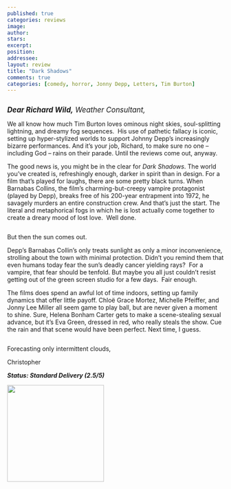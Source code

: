```yaml
---
published: true
categories: reviews
image:
author: 
stars: 
excerpt: 
position: 
addressee: 
layout: review
title: "Dark Shadows"
comments: true
categories: [comedy, horror, Jonny Depp, Letters, Tim Burton]
---
```

<div><p><span class="full-image-block ssNonEditable"><span><a href="/letters/2012/5/11/dark-shadows.html"><img src="http://static.squarespace.com/static/5005f6bcc4aa41161b33e89e/5329cf1fe4b07c068ebf74de/5329cf1fe4b07c068ebf756a/1336757682082/Dark%20Shadows1.jpg" alt="" /></a></span></span></p>
<p><span style="font-size:120%;"><em><strong>Dear Richard Wild,</strong> Weather Consultant,</em></span></p>
<p>We all know how much Tim Burton loves ominous night skies, soul-splitting lightning, and dreamy fog sequences.&nbsp; His use of pathetic fallacy is iconic, setting up hyper-stylized worlds to support Johnny Depp&rsquo;s increasingly bizarre performances. And it&rsquo;s your job, Richard, to make sure no one &ndash; including God &ndash; rains on their parade. Until the reviews come out, anyway.</p>
<p>The good news is, you might be in the clear for <em>Dark Shadows</em>. The world you&rsquo;ve created is, refreshingly enough, darker in spirit than in design. For a film that&rsquo;s played for laughs, there are some pretty black turns. When Barnabas Collins, the film&rsquo;s charming-but-creepy vampire protagonist (played by Depp), breaks free of his 200-year entrapment into 1972, he savagely murders an entire construction crew. And that&rsquo;s just the start. The literal and metaphorical fogs in which he is lost actually come together to create a dreary mood of lost love.&nbsp; Well done.</p>
<p><span class="full-image-block ssNonEditable"><span><img src="http://static.squarespace.com/static/5005f6bcc4aa41161b33e89e/5329cf1fe4b07c068ebf74de/5329cf1fe4b07c068ebf7ba0/1336757738127/Dark%20Shadows2.jpg" alt="" /></span></span></p>
<p>But then the sun comes out.</p>
<p>Depp&rsquo;s Barnabas Collin&rsquo;s only treats sunlight as only a minor inconvenience, strolling about the town with minimal protection. Didn&rsquo;t you remind them that even humans today fear the sun&rsquo;s deadly cancer yielding rays?&nbsp; For a vampire, that fear should be tenfold. But maybe you all just couldn&rsquo;t resist getting out of the green screen studio for a few days.&nbsp; Fair enough.</p>
<p>The films does spend an awful lot of time indoors, setting up family dynamics that offer little payoff. Chlo&euml; Grace Mortez, Michelle Pfeiffer, and Jonny Lee Miller all seem game to play ball, but are never given a moment to shine. Sure, Helena Bonham Carter gets to make a scene-stealing sexual advance, but it&rsquo;s Eva Green, dressed in red, who really steals the show. Cue the rain and that scene would have been perfect. Next time, I guess. &nbsp;</p>
<p><span class="full-image-block ssNonEditable"><span><img src="http://static.squarespace.com/static/5005f6bcc4aa41161b33e89e/5329cf1fe4b07c068ebf74de/5329cf1fe4b07c068ebf7ba1/1336757774737/Dark%20Shadows3.jpg" alt="" /></span></span></p>
<p>Forecasting only intermittent clouds,</p>
<p>Christopher</p>
<p><strong><em>Status: Standard Delivery</em></strong><strong><em> (2.5/5)</em></strong></p>
<p><strong><em><span class="full-image-block ssNonEditable"><span><a href="/letters/2012/5/11/dark-shadows.html"><img style="width:225px;" src="http://static.squarespace.com/static/5005f6bcc4aa41161b33e89e/5329cf1fe4b07c068ebf74de/5329cf1fe4b07c068ebf7ba2/1343245704065/Rent-it-on-Zip.png" alt="" /></a></span></span><br /></em></strong></p></div>
